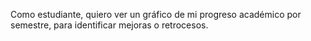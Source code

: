 Como estudiante, quiero ver un gráfico de mi progreso académico por semestre, para identificar mejoras o retrocesos.